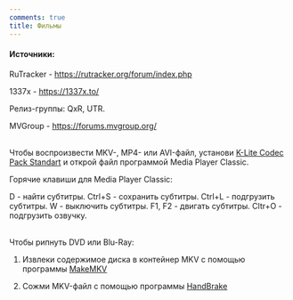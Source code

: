```yaml
---
comments: true
title: Фильмы
---
```


#### Источники:

RuTracker - <https://rutracker.org/forum/index.php>

1337x - <https://1337x.to/>

Релиз-группы: QxR, UTR.

MVGroup - <https://forums.mvgroup.org/>
<br><br>

Чтобы воспроизвести MKV-, MP4- или AVI-файл, установи [K-Lite Codec Pack Standart](https://codecguide.com/download_kl.htm) и открой файл программой Media Player Classic.

Горячие клавиши для Media Player Classic:

D - найти субтитры. Ctrl+S - сохранить субтитры. Ctrl+L - подгрузить субтитры. W - выключить субтитры. F1, F2 - двигать субтитры. Cltr+O - подгрузить озвучку.
<br><br>

Чтобы рипнуть DVD или Blu-Ray:

1) Извлеки содержимое диска в контейнер MKV с помощью программы [MakeMKV](https://rutracker.org/forum/viewtopic.php?t=6237783)

2) Сожми MKV-файл с помощью программы [HandBrake](https://handbrake.fr/downloads.php)